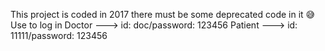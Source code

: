 This project is coded in 2017 there must be some deprecated code in it 😅
Use to log in
Doctor ---> id: doc/password: 123456
Patient --->  id: 11111/password: 123456
